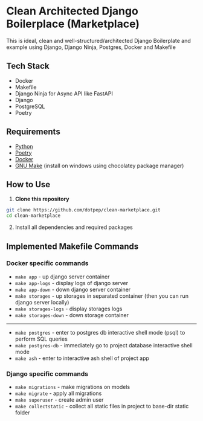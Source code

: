 # Clean Architected Django Boilerplace (Marketplace)

This is ideal, clean and well-structured/architected Django Boilerplate and example using Django, Django Ninja, Postgres, Docker and Makefile

## Tech Stack

- Docker
- Makefile
- Django Ninja for Async API like FastAPI
- Django
- PostgreSQL
- Poetry

## Requirements

- [Python](https://www.python.org/downloads/)
- [Poetry](https://python-poetry.org/docs/#installation)
- [Docker](https://docs.docker.com/get-docker/)
- [GNU Make](https://www.gnu.org/software/make/#download) (install on windows using chocolatey package manager)

## How to Use

1. **Clone this repository**

```bash
git clone https://github.com/dotpep/clean-marketplace.git
cd clean-marketplace
```

2. Install all dependencies and required packages

## Implemented Makefile Commands

### Docker specific commands

- `make app` - up django server container
- `make app-logs` - display logs of django server
- `make app-down` - down django server container
- `make storages` - up storages in separated container (then you can run django server locally)
- `make storages-logs` - display storages logs
- `make storages-down` - down storage container

---

- `make postgres` - enter to postgres db interactive shell mode (psql) to perform SQL queries
- `make postgres-db` - immediately go to project database interactive shell mode
- `make ash` - enter to interactive ash shell of project app

### Django specific commands

- `make migrations` - make migrations on models
- `make migrate` - apply all migrations
- `make superuser` - create admin user
- `make collectstatic` - collect all static files in project to base-dir static folder
